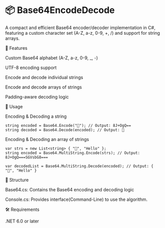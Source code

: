 # 📦 Base64EncodeDecode


A compact and efficient Base64 encoder/decoder implementation in C#, featuring a custom character set (A-Z, a-z, 0-9, +, /) and support for string arrays.

🚀 Features

Custom Base64 alphabet (A-Z, a-z, 0-9, _, -)

UTF-8 encoding support

Encode and decode individual strings

Encode and decode arrays of strings

Padding-aware decoding logic

🧪 Usage

Encoding & Decoding a string
```
string encoded = Base64.Encode("🎁"); // Output: 8J+OgQ==
string decoded = Base64.Decode(encoded); // Output: 🎁
```


Encoding & Decoding an array of strings
```
var strs = new List<string> { "🎁", "Hello" };
string encoded = Base64.MultiString.Encode(strs); // Output: 8J+OgQ===SGVsbG8===

var decodedList = Base64.MultiString.Decode(encoded); // Output: { "🎁", "Hello" }
```

📂 Structure

Base64.cs: Contains the Base64 encoding and decoding logic

Console.cs: Provides interface(Command-Line) to use the algorithm.

🛠 Requirements

.NET 6.0 or later
